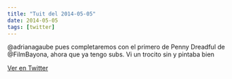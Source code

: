 ```yaml
---
title: "Tuit del 2014-05-05"
date: 2014-05-05
tags: [twitter]
---
```


@adrianagaube pues completaremos con el primero de Penny Dreadful de @FilmBayona, ahora que ya tengo subs. Vi un trocito sin y pintaba bien



[Ver en Twitter](https://twitter.com/i/web/status/463380472425627648)
